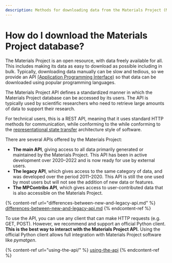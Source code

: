 ```yaml
---
description: Methods for downloading data from the Materials Project (MP) database.
---
```


# How do I download the Materials Project database?

The Materials Project is an open resource, with data freely available for all. This includes making its data as easy to download as possible including in bulk. Typically, downloading data manually can be slow and tedious, so we provide an API [(Application Programming Interface)](https://en.wikipedia.org/wiki/API) so that data can be downloaded using popular programming languages.

The Materials Project API defines a standardized manner in which the Materials Project database can be accessed by its users. The API is typically used by scientific researchers who need to retrieve large amounts of data to support their research.

For technical users, this is a REST API, meaning that it uses standard HTTP methods for communication, while conforming to the while conforming to the [representational state transfer](https://en.wikipedia.org/wiki/Representational\_state\_transfer) architecture style of software.

There are several APIs offered by the Materials Project:

* **The main API**, giving access to all data primarily generated or maintained by the Materials Project. This API has been in active development over 2020–2022 and is now ready for use by external users.
* **The legacy API**, which gives access to the same category of data, and was developed over the period 2011–2020. This API is still the one used by most users but will not see the addition of new data or features.
* **The MPContribs API**, which gives access to user-contributed data that is also accessible on the Materials Project.

{% content-ref url="differences-between-new-and-legacy-api.md" %}
[differences-between-new-and-legacy-api.md](differences-between-new-and-legacy-api.md)
{% endcontent-ref %}

To use the API, you can use any client that can make HTTP requests (e.g. GET, POST). However, we recommend and support an official Python client. **This is the best way to interact with the Materials Project API.** Using the official Python client allows full integration with Materials Project software like _pymatgen_.

{% content-ref url="using-the-api/" %}
[using-the-api](using-the-api/)
{% endcontent-ref %}
